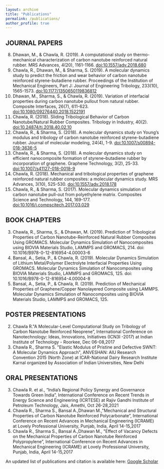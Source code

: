 ```yaml
---
layout: archive
title: "Publications"
permalink: /publications/
author_profile: true
---
```

## JOURNAL PAPERS

8. Dhawan, M., & Chawla, R. (2019). A computational study on thermo-mechanical characterization of carbon nanotube reinforced natural rubber. MRS Advances, 4(20), 1161-1166. [doi:10.1557/adv.2018.680](https://www.cambridge.org/core/journals/mrs-advances/article/abs/computational-study-on-thermomechanical-characterization-of-carbon-nanotube-reinforced-natural-rubber/906B1D98624349A3AB72667479700800)
7. Chawla, R., Dhawan, M., & Sharma, S. (2019). A molecular dynamics study to predict the friction and wear behavior of carbon nanotube reinforced styrene-butadiene rubber. Proceedings of the Institution of Mechanical Engineers, Part J: Journal of Engineering Tribology, 233(10), 1565-1573. [doi:10.1177/1350650119836812](https://journals.sagepub.com/doi/10.1177/1350650119836812)
6. Dhawan, M., Sharma, S., & Chawla, R. (2019). Variation of interfacial properties during carbon nanotube pullout from natural rubber. Composite Interfaces, 26(7), 611-623. [doi:10.1080/09276440.2018.1522191](https://www.tandfonline.com/doi/abs/10.1080/09276440.2018.1522191?journalCode=tcoi20)
5. Chawla, R. (2018). Sliding Tribological Behavior of Carbon Nanotube/Natural Rubber Composites. Tribology in Industry, 40(2). [doi:10.24874/ti.2018.40.02.10](http://tribology.rs/journals/2018/2018-2/2018-2-10.html)
4. Chawla, R., & Sharma, S. (2018). A molecular dynamics study on Young’s modulus and tribology of carbon nanotube reinforced styrene-butadiene rubber. Journal of molecular modeling, 24(4), 1-9. [doi:10.1007/s00894-018-3636-5](https://link.springer.com/article/10.1007/s00894-018-3636-5)
3. Chawla, R., & Sharma, S. (2018). A molecular dynamics study on efficient nanocomposite formation of styrene–butadiene rubber by incorporation of graphene. Graphene Technology, 3(2), 25-33. [doi:10.1007/s41127-018-0018-9](https://link.springer.com/article/10.1007/s41127-018-0018-9)
2. Chawla, R. (2018). Mechanical and tribological properties of graphene reinforced natural rubber composites: a molecular dynamics study. MRS Advances, 3(10), 525-530. [doi:10.1557/adv.2018.178](https://www.cambridge.org/core/journals/mrs-advances/article/abs/mechanical-and-tribological-properties-of-graphene-reinforced-natural-rubber-composites-a-molecular-dynamics-study/7EADC84A85A9C3AD7FB3EE71438D1FE3)
1. Chawla, R., & Sharma, S. (2017). Molecular dynamics simulation of carbon nanotube pull-out from polyethylene matrix. Composites Science and Technology, 144, 169-177. [doi:10.1016/j.compscitech.2017.03.029](https://www.sciencedirect.com/science/article/abs/pii/S0266353816313392)

                                                                        

## BOOK CHAPTERS

3. Chawla, R., Sharma, S., & Dhawan, M. (2019). Prediction of Tribological Properties of Carbon Nanotube-Reinforced Natural Rubber Composites Using GROMACS. Molecular Dynamics Simulation of Nanocomposites using BIOVIA Materials Studio, LAMMPS and GROMACS, 214. doi: 10.1016/B978-0-12-816954-4.00003-6
2. Bansal, A., Setia, P., & Chawla, R. (2019). Molecular Dynamics Simulation of Lithium Metal/Polymer Electrolyte Interfacial Properties Using GROMACS. Molecular Dynamics Simulation of Nanocomposites using BIOVIA Materials Studio, LAMMPS and GROMACS, 125. doi: 10.1016/B978-0-12-816954-4.00004-8
1. Bansal, A., Setia, P., & Chawla, R. (2019). Prediction of Mechanical Properties of Graphene/Copper Nanolayered Composite using LAMMPS. Molecular Dynamics Simulation of Nanocomposites using BIOVIA Materials Studio, LAMMPS and GROMACS, 125.

## POSTER PRESENTATIONS

2. Chawla R."A Molecular-Level Computational Study on Tribology of Carbon Nanotube Reinforced Neoprene”, International Conference on Nanotechnology: Ideas, Innovations, Initiatives (ICN3I -2017) at Indian Institute of Technology - Roorkee, Dec 06-08,2017
1. Chawla R., Sharma S. "Elastic Modulus of Pristine and Defective SWNT: A Molecular Dynamics Approach", ANVESHAN: AIU Research Convention 2015 (North Zone) at ICAR-National Dairy Research Institute Karnal organized by Association of Indian Universities, New Delhi

## ORAL PRESENTATIONS

3. Chawla R. et al., “India’s Regional Policy Synergy and Governance Towards Green India”, International Conference on Recent Trends in Energy Science and Engineering (ICRTESE) at Rajiv Gandhi Institute of Petroleum Technology, Jais, Amethi, Oct 26-28,2021
2. Chawla R., Sharma S., Bansal A.,Dhawan M.,"Mechanical and Structural Properties of Carbon Nanotube Reinforced Polycarbonate”, International Conference on Recent Advances in Mechanical Engineering (ICRAME) at Lovely Professional University, Punjab, India, April 14-15,2017
1. Chawla R., Sharma S., Bansal A.,Dhawan M., "Effect of Vacancy Defects on the Mechanical Properties of Carbon Nanotube Reinforced Polypropylene”, International Conference on Recent Advances in Mechanical Engineering (ICRAME) at Lovely Professional University, Punjab, India, April 14-15,2017




An updated list of publications and citation is available here: [Google Scholar](https://scholar.google.com/citations?user=OBlaIGYAAAAJ&hl=en)  

